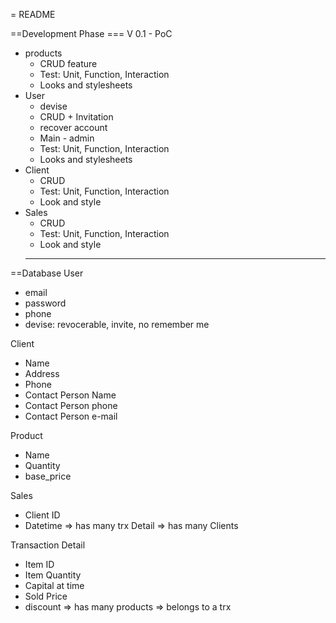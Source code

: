 = README

==Development Phase
=== V 0.1 - PoC
- products
  - CRUD feature
  - Test: Unit, Function, Interaction
  - Looks and stylesheets
- User
  - devise
  - CRUD + Invitation
  - recover account
  - Main - admin
  - Test: Unit, Function, Interaction
  - Looks and stylesheets
- Client
  - CRUD
  - Test: Unit, Function, Interaction
  - Look and style
- Sales
  - CRUD
  - Test: Unit, Function, Interaction
  - Look and style
  ---------------------------

==Database
User
- email
- password
- phone
- devise: revocerable, invite, no remember me

Client
- Name
- Address
- Phone
- Contact Person Name
- Contact Person phone
- Contact Person e-mail

Product
- Name
- Quantity
- base_price


Sales
- Client ID
- Datetime
=> has many trx Detail
=> has many Clients

Transaction Detail
- Item ID
- Item Quantity
- Capital at time
- Sold Price
- discount
=> has many products
=> belongs to a trx
